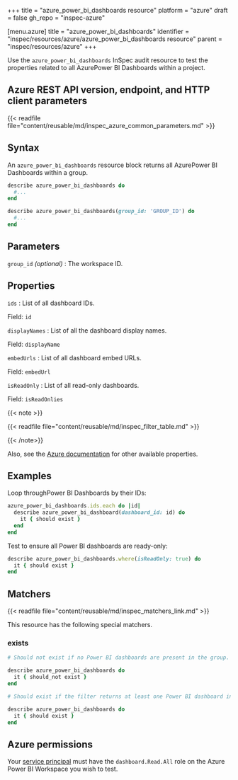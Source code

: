 +++
title = "azure_power_bi_dashboards resource"
platform = "azure"
draft = false
gh_repo = "inspec-azure"

[menu.azure]
title = "azure_power_bi_dashboards"
identifier = "inspec/resources/azure/azure_power_bi_dashboards resource"
parent = "inspec/resources/azure"
+++

Use the `azure_power_bi_dashboards` InSpec audit resource to test the properties related to all AzurePower BI Dashboards within a project.

## Azure REST API version, endpoint, and HTTP client parameters

{{< readfile file="content/reusable/md/inspec_azure_common_parameters.md" >}}

## Syntax

An `azure_power_bi_dashboards` resource block returns all AzurePower BI Dashboards within a group.

```ruby
describe azure_power_bi_dashboards do
  #...
end
```

```ruby
describe azure_power_bi_dashboards(group_id: 'GROUP_ID') do
  #...
end
```

## Parameters

`group_id` _(optional)_
: The workspace ID.

## Properties

`ids`
: List of all dashboard IDs.

  Field: `id`

`displayNames`
: List of all the dashboard display names.

  Field: `displayName`

`embedUrls`
: List of all dashboard embed URLs.

  Field: `embedUrl`

`isReadOnly`
: List of all read-only dashboards.

  Field: `isReadOnlies`

{{< note >}}

{{< readfile file="content/reusable/md/inspec_filter_table.md" >}}

{{< /note>}}

Also, see the [Azure documentation](https://docs.microsoft.com/en-us/rest/api/power-bi/dashboards/get-dashboards) for other available properties.

## Examples

Loop throughPower BI Dashboards by their IDs:

```ruby
azure_power_bi_dashboards.ids.each do |id|
  describe azure_power_bi_dashboard(dashboard_id: id) do
    it { should exist }
  end
end
```

Test to ensure all Power BI dashboards are ready-only:

```ruby
describe azure_power_bi_dashboards.where(isReadOnly: true) do
  it { should exist }
end
```

## Matchers

{{< readfile file="content/reusable/md/inspec_matchers_link.md" >}}

This resource has the following special matchers.

### exists

```ruby
# Should not exist if no Power BI dashboards are present in the group.

describe azure_power_bi_dashboards do
  it { should_not exist }
end

# Should exist if the filter returns at least one Power BI dashboard in the group.

describe azure_power_bi_dashboards do
  it { should exist }
end
```

## Azure permissions

Your [service principal](https://learn.microsoft.com/en-us/entra/identity-platform/howto-create-service-principal-portal) must have the `dashboard.Read.All` role on the Azure Power BI Workspace you wish to test.
